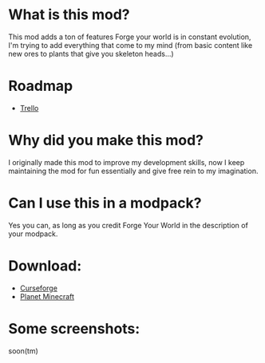 # What is this mod?

This mod adds a ton of features
Forge your world is in constant evolution, I'm trying to add everything that come to my mind (from basic content like new ores to plants that give you skeleton heads...)

# Roadmap

- [Trello](https://trello.com/b/JLKmChhh/forge-your-world-2)

# Why did you make this mod?

I originally made this mod to improve my development skills, now I keep maintaining the mod for fun essentially and give free rein to my imagination.

# Can I use this in a modpack?

Yes you can, as long as you credit Forge Your World in the description of your modpack.

# Download:

- [Curseforge](https://www.curseforge.com/minecraft/mc-mods/janoeo)
- [Planet Minecraft](https://www.planetminecraft.com/mod/1-11-2-forge-your-world/)

# Some screenshots:

soon(tm)
